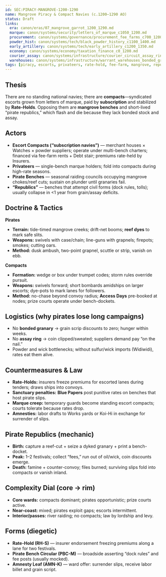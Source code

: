 ```yaml
---
id: SEC:PIRACY-MANGROVE-1200-1290
name: Mangrove Piracy & Compact Navies (c.1200–1290 AO)
status: Draft
links:
  era: canon/eras/07_mangrove_garrot_1200_1290.md
  marque: canon/systems/security/letters_of_marque_c1050_1200.md
  procurement: canon/systems/governance/procurement_fee_farms_c700_1200.md
  powder_hist: canon/systems/tech/black_powder_history_c1100_1400.md
  early_artillery: canon/systems/tech/early_artillery_c1200_1350.md
  economy: canon/systems/economy/taxation_finance_c0_1200.md
  courier_assay: canon/systems/infrastructure/courier_circuit_assay_ring_c700_1300.md
  warehouses: canon/systems/infrastructure/warrant_warehouses_bonded_granaries_c700_1300.md
tags: [piracy, escorts, privateers, rate-hold, fee-farm, mangrove, republics]
---
```


## Thesis
There are no standing national navies; there are **compacts**—syndicated escorts grown from letters of marque, paid by **subscription** and stabilized by **Rate-Holds**. Opposing them are **mangrove benches** and short-lived “pirate republics,” which flash and die because they lack bonded stock and assay.

## Actors
- **Escort Compacts (“subscription navies”)** — merchant houses × Watches × powder suppliers; operate under multi-bench charters; financed via fee-farm rents + Debt stair; premiums rate-held by Insurers.
- **Privateers** — single-bench marque holders; fold into compacts during high-rate seasons.
- **Pirate Benches** — seasonal raiding councils occupying mangrove chokes/reef cuts; sustain on plunder until granaries fail.
- **“Republics”** — benches that attempt civil forms (dock rules, tolls); usually collapse in <1 year from grain/assay deficits.

## Doctrine & Tactics
**Pirates**
- **Terrain:** tide-timed mangrove creeks; drift-net booms; **reef dyes** to mark safe slits.
- **Weapons:** swivels with case/chain; line-guns with grapnels; firepots; smokes; cutting oars.
- **Method:** dusk ambush, two-point grapnel, scuttle or strip, vanish on ebb.

**Compacts**
- **Formation:** wedge or box under trumpet codes; storm rules override pursuit.
- **Weapons:** swivels forward; short bombards amidships on larger escorts; dye-pots to mark lanes for followers.
- **Method:** no-chase beyond convoy radius; **Access Days** pre-booked at nodes; prize courts operate under bench-dockets.

## Logistics (why pirates lose long campaigns)
- No **bonded granary** → grain scrip discounts to zero; hunger within weeks.
- No **assay ring** → coin clipped/sweated; suppliers demand pay “on the nail.”
- Powder and wick bottlenecks; without sulfur/wick imports (Widiwidi), rates eat them alive.

## Countermeasures & Law
- **Rate-Holds:** insurers freeze premiums for escorted lanes during tenders; draws ships into convoys.
- **Sanctuary penalties:** **Blue Papers** post punitive rates on benches that host pirate slips.
- **Marque creep:** temporary guards become standing escort compacts; courts tolerate because rates drop.
- **Amnesties:** labor drafts to Works yards or Koi-Hi in exchange for surrender of slips.

## Pirate Republics (mechanic)
- **Birth:** capture a reef-cut + seize a dyked granary + print a bench-docket.
- **Peak:** 1–2 festivals; collect “fees,” run out of oil/wick, coin discounts emerge.
- **Death:** famine + counter-convoy; files burned; surviving slips fold into compacts or vanish inland.

## Complexity Dial (core → rim)
- **Core wards:** compacts dominant; pirates opportunistic; prize courts active.
- **Near-coast:** mixed; pirates exploit gaps; escorts intermittent.
- **Interior/passes:** river raiding; no compacts; law by lordship and levy.

## Forms (diegetic)
- **Rate-Hold (RH-S)** — insurer endorsement freezing premiums along a lane for two festivals.
- **Pirate Bench Circular (PBC-M)** — broadside asserting “dock rules” and fee posts (usually mocked).
- **Amnesty Leaf (AMN-K)** — ward offer: surrender slips, receive labor billet and grain script.

